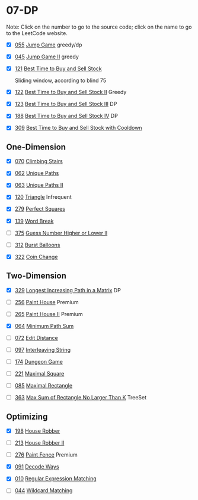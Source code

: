 # 07-DP
Note: Click on the number to go to the source code; click on the name to go to the LeetCode website.

- [x] [055](055_Jump_Game.cpp) [Jump Game](https://leetcode.com/problems/jump-game/description/) greedy/dp

- [x] [045](045_Jump_Game_II.cpp) [Jump Game II](https://leetcode.com/problems/jump-game-ii/description/) greedy

- [x] [121](121_Best_Time_to_Buy_and_Sell_Stock.cpp) [Best Time to Buy and Sell Stock](https://leetcode.com/problems/best-time-to-buy-and-sell-stock/description/)

    Sliding window, according to blind 75

- [x] [122](122_Best_Time_to_Buy_and_Sell_Stock_II.cpp) [Best Time to Buy and Sell Stock II](https://leetcode.com/problems/best-time-to-buy-and-sell-stock-ii/description/) Greedy

- [x] [123](123_Best_Time_to_Buy_and_Sell_Stock_III.cpp) [Best Time to Buy and Sell Stock III](https://leetcode.com/problems/best-time-to-buy-and-sell-stock-iii/description/) DP

- [x] [188](188_Best_Time_to_Buy_and_Sell_Stock_IV.cpp) [Best Time to Buy and Sell Stock IV](https://leetcode.com/problems/best-time-to-buy-and-sell-stock-iv/description/) DP

- [x] [309](309_Best_Time_to_Buy_and_Sell_Stock_with_Cooldown.cpp) [Best Time to Buy and Sell Stock with Cooldown](https://leetcode.com/problems/best-time-to-buy-and-sell-stock-with-cooldown/description/)

## One-Dimension

- [x] [070](070_Climbing_Stairs.cpp) [Climbing Stairs](https://leetcode.com/problems/climbing-stairs/description/)

- [x] [062](062_Unique_Paths.cpp) [Unique Paths](https://leetcode.com/problems/unique-paths/description/)

- [x] [063](063_Unique_Paths_II.cpp) [Unique Paths II](https://leetcode.com/problems/unique-paths-ii/description/)

- [x] [120](120_Triangle.cpp) [Triangle](https://leetcode.com/problems/triangle/description/) Infrequent

- [x] [279](279_Perfect_Squares.cpp) [Perfect Squares](https://leetcode.com/problems/perfect-squares/description/)

- [x] [139](139_Word_Break.cpp) [Word Break](https://leetcode.com/problems/word-break/)

- [ ] [375](375_Guess_Number_Higher_or_Lower_II.cpp) [Guess Number Higher or Lower II](https://leetcode.com/problems/guess-number-higher-or-lower-ii/description/)

- [ ] [312](312_Burst_Balloons.cpp) [Burst Balloons](https://leetcode.com/problems/burst-balloons/description/)

- [x] [322](322_Coin_Change.cpp) [Coin Change](https://leetcode.com/problems/coin-change/description/)

## Two-Dimension

- [x] [329](329_Longest_Increasing_Path_in_a_Matrix.cpp) [Longest Increasing Path in a Matrix](https://leetcode.com/problems/longest-increasing-path-in-a-matrix/description/) DP

- [ ] [256](256_Paint_House.cpp) [Paint House](https://leetcode.com/problems/paint-house/description/) Premium

- [ ] [265](265_Paint_House_II.cpp) [Paint House II](https://leetcode.com/problems/paint-house-ii/description/) Premium

- [x] [064](064_Minimum_Path_Sum.cpp) [Minimum Path Sum](https://leetcode.com/problems/minimum-path-sum/description/)

- [ ] [072](072_Edit_Distance.cpp) [Edit Distance](https://leetcode.com/problems/edit-distance/description/)

- [ ] [097](097_Interleaving_String.cpp) [Interleaving String](https://leetcode.com/problems/interleaving-string/description/)

- [ ] [174](174_Dungeon_Game.cpp) [Dungeon Game](https://leetcode.com/problems/dungeon-game/description/)

- [ ] [221](221_Maximal_Square.cpp) [Maximal Square](https://leetcode.com/problems/maximal-square/description/)

- [ ] [085](085_Maximal_Rectangle.cpp) [Maximal Rectangle](https://leetcode.com/problems/maximal-rectangle/description/)

- [ ] [363](363_Max_Sum_of_Rectangle_No_Larger_Than_K.cpp) [Max Sum of Rectangle No Larger Than K](https://leetcode.com/problems/max-sum-of-rectangle-no-larger-than-k/description/) TreeSet

## Optimizing

- [x] [198](198_House_Robber.cpp) [House Robber](https://leetcode.com/problems/house-robber/)

- [ ] [213](213_House_Robber_II.cpp) [House Robber II](https://leetcode.com/problems/house-robber-ii/)

- [ ] [276](276_Paint_Fence.cpp) [Paint Fence](https://leetcode.com/problems/paint-fence/description/) Premium

- [x] [091](091_Decode_Ways.cpp) [Decode Ways](https://leetcode.com/problems/decode-ways/description/)

- [x] [010](010_Regular_Expression_Matching.cpp) [Regular Expression Matching](https://leetcode.com/problems/regular-expression-matching/description/)

- [ ] [044](044_Wildcard_Matching.cpp) [Wildcard Matching](https://leetcode.com/problems/wildcard-matching/description/)
